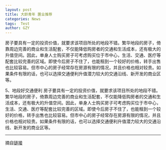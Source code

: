 ```yaml
---
layout: post
title: 大龄青年 置业推荐
categories: News
tags:  Test
author: GZY
---
```


房子要具有一定的投资价值，就要求该项目所处的地段不错。繁华地段的房子，倚靠周边完善的商业和生活配套，不仅能降低购房者的交通和生活成本，还有极大的升值空间。因此，单身人士购买房子可考虑购买位于市中心，生活、交通、医疗等配套比较完善的区域。即使今后房子不住了，也能租到一个较好的价格，转手出售也比较容易。但市中心的房子经常存在房源有限的情况，并且价格也相对较贵。如果条件有限的话，也可以选择交通便利升值潜力较大的交通沿线、新开发的商业区等。

5、地段好交通便利 房子要具有一定的投资价值，就要求该项目所处的地段不错。繁华地段的房子，倚靠周边完善的商业和生活配套，不仅能降低购房者的交通和生活成本，还有极大的升值空间。因此，单身人士购买房子可考虑购买位于市中心，生活、交通、医疗等配套比较完善的区域。即使今后房子不住了，也能租到一个较好的价格，转手出售也比较容易。但市中心的房子经常存在房源有限的情况，并且价格也相对较贵。如果条件有限的话，也可以选择交通便利升值潜力较大的交通沿线、新开发的商业区等。

*****

摘自[链接](http://house.qq.com/cross/20180504/946UtyS0.html)